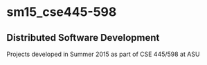 # sm15_cse445-598
Distributed Software Development
---------------------------------
Projects developed in Summer 2015 as part of CSE 445/598 at ASU
